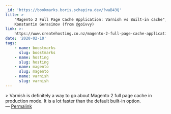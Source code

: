 ```yaml
---
_id: 'https://bookmarks.boris.schapira.dev/?waB43Q'
title: >-
    "Magento 2 Full Page Cache Application: Varnish vs Built-in cache",
    Konstantin Gerasimov (from @goivvy)
link: >-
    https://www.createhosting.co.nz/magento-2-full-page-cache-application-varnish-vs-built-in-cache/
date: '2020-02-10'
tags:
    - name: boostmarks
      slug: boostmarks
    - name: hosting
      slug: hosting
    - name: magento
      slug: magento
    - name: varnish
      slug: varnish
---
```


&gt; Varnish is definitely a way to go about Magento 2 full page cache in
production mode. It is a lot faster than the default built-in option.
<br>&#8212;
<a href="https://bookmarks.boris.schapira.dev/?waB43Q" title="Permalink">Permalink</a>
